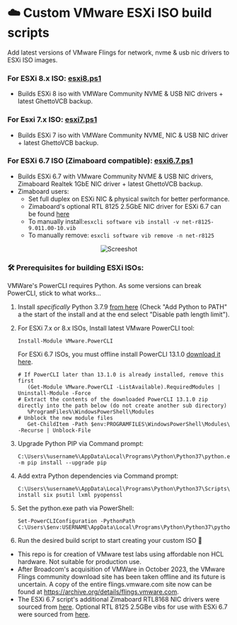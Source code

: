 # ☁️ Custom VMware ESXi ISO build scripts

Add latest versions of VMware Flings for network, nvme & usb nic drivers to ESXi ISO images.

### For ESXi 8.x ISO: [esxi8.ps1](https://github.com/itiligent/ESXi-Custom-ISO/blob/main/esxi8.ps1) 
- Builds ESXi 8 iso with VMWare Community NVME & USB NIC drivers + latest GhettoVCB backup.

### For Esxi 7.x ISO: [esxi7.ps1](https://github.com/itiligent/ESXi-Custom-ISO/blob/main/esxi7.ps1)
- Builds ESXi 7 iso with VMWare Community NVME, NIC & USB NIC driver + latest GhettoVCB backup.

### For ESXi 6.7 ISO (Zimaboard compatible): [esxi6.7.ps1](https://raw.githubusercontent.com/itiligent/ESXi-Custom-ISO/main/esxi6.7.ps1)
- Builds ESXi 6.7 with VMware Community NVME & USB NIC drivers, Zimaboard Realtek 1GbE NIC driver + latest GhettoVCB backup.
- Zimaboard users: 
  - Set full duplex on ESXi NIC & physical switch for better performance.
  - Zimaboard's optional RTL 8125 2.5GbE NIC driver for ESXi 6.7 can be found [here](https://github.com/itiligent/ESXi-Custom-ISO/raw/main/6.7-drivers/net-r8125-9.011.00-10.vib)
  - To manually install:`esxcli software vib install -v net-r8125-9.011.00-10.vib` 
  - To manually remove: `esxcli software vib remove -n net-r8125`
  
<p align="center">
  <img src="https://github.com/itiligent/ESXi-Custom-ISO/blob/main/6.7-drivers/esxi-zimaboard-screenshot.PNG" alt="Screeshot">
</p>

### 🛠️ Prerequisites for building ESXi ISOs:

VMWare's PowerCLI requires Python. As some versions can break PowerCLI, stick to what works...

1. Install *specifically* Python 3.7.9 [from here](https://www.python.org/downloads/release/python-379/) (Check "Add Python to PATH" a the start of the install and at the end select "Disable path length limit").

2. For ESXi 7.x or 8.x ISOs, Install latest VMware PowerCLI tool:
   ```
   Install-Module VMware.PowerCLI
   ```
   For ESXi 6.7 ISOs, you must offline install PowerCLI 13.1.0 [download it here](https://developer.vmware.com/web/tool/13.1.0/vmware-powercli/). 
   ```
   # If PowerCLI later than 13.1.0 is already installed, remove this first
      (Get-Module VMware.PowerCLI -ListAvailable).RequiredModules | Uninstall-Module -Force
   # Extract the contents of the downloaded PowerCLI 13.1.0 zip directly into the path below (do not create another sub directory)
      %ProgramFiles%\WindowsPowerShell\Modules 
   # Unblock the new module files  
      Get-ChildItem -Path $env:PROGRAMFILES\WindowsPowerShell\Modules\ -Recurse | Unblock-File
   ```
3. Upgrade Python PIP via Command prompt:
   ```
   C:\Users\%username%\AppData\Local\Programs\Python\Python37\python.exe -m pip install --upgrade pip
   ```
4. Add extra Python dependencies via Command prompt:
   ```
   C:\Users\%username%\AppData\Local\Programs\Python\Python37\Scripts\pip3.7.exe install six psutil lxml pyopenssl
   ```

5. Set the python.exe path via PowerShell:
   ```
   Set-PowerCLIConfiguration -PythonPath C:\Users\$env:USERNAME\AppData\Local\Programs\Python\Python37\python.exe
   ```

6. Run the desired build script to start creating your custom ISO 🚀


- This repo is for creation of VMware test labs using affordable non HCL hardware. Not suitable for production use.
- After Broadcom's acquisition of VMWare in October 2023, the VMware Flings community download site has been taken offline and its future is uncertain. A copy of the entire flings.vmware.com site now can be found at https://archive.org/details/flings.vmware.com.
- The ESXi 6.7 script's additional Zimaboard RTL8168 NIC drivers were sourced from [here](https://vibsdepot.v-front.de). Optional RTL 8125 2.5GBe vibs for use with ESXi 6.7 were sourced from [here](https://github.com/mcr-ksh/r8125-esxi).


